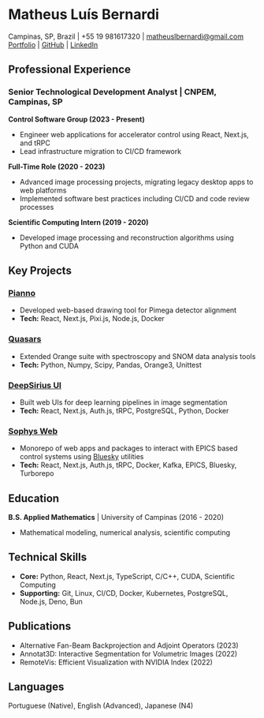 # Matheus Luís Bernardi

Campinas, SP, Brazil | +55 19 981617320 | matheuslbernardi@gmail.com  
[Portfolio](http://matyson.vercel.app) | [GitHub](https://github.com/matyson) | [LinkedIn](https://www.linkedin.com/in/matheus-bernardi)

## Professional Experience

### Senior Technological Development Analyst | CNPEM, Campinas, SP

**Control Software Group (2023 - Present)**

- Engineer web applications for accelerator control using React, Next.js, and tRPC
- Lead infrastructure migration to CI/CD framework

**Full-Time Role (2020 - 2023)**

- Advanced image processing projects, migrating legacy desktop apps to web platforms
- Implemented software best practices including CI/CD and code review processes

**Scientific Computing Intern (2019 - 2020)**

- Developed image processing and reconstruction algorithms using Python and CUDA

## Key Projects

### [Pianno](https://github.com/cnpem/pianno)

- Developed web-based drawing tool for Pimega detector alignment
- **Tech:** React, Next.js, Pixi.js, Node.js, Docker

### [Quasars](https://github.com/Quasars/orange-spectroscopy)

- Extended Orange suite with spectroscopy and SNOM data analysis tools
- **Tech:** Python, Numpy, Scipy, Pandas, Orange3, Unittest

### [DeepSirius UI](https://github.com/cnpem/deepsirius-ui)

- Built web UIs for deep learning pipelines in image segmentation
- **Tech:** React, Next.js, Auth.js, tRPC, PostgreSQL, Python, Docker

### [Sophys Web](https://github.com/cnpem/sophys-web)

- Monorepo of web apps and packages to interact with EPICS based control systems using [Bluesky](https://blueskyproject.io/) utilities
- **Tech:** React, Next.js, Auth.js, tRPC, Docker, Kafka, EPICS, Bluesky, Turborepo

## Education

**B.S. Applied Mathematics** | University of Campinas (2016 - 2020)

- Mathematical modeling, numerical analysis, scientific computing

## Technical Skills

- **Core:** Python, React, Next.js, TypeScript, C/C++, CUDA, Scientific Computing
- **Supporting:** Git, Linux, CI/CD, Docker, Kubernetes, PostgreSQL, Node.js, Deno, Bun

## Publications

- Alternative Fan-Beam Backprojection and Adjoint Operators (2023)
- Annotat3D: Interactive Segmentation for Volumetric Images (2022)
- RemoteVis: Efficient Visualization with NVIDIA Index (2022)

## Languages

Portuguese (Native), English (Advanced), Japanese (N4)
